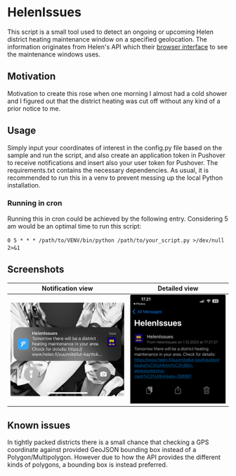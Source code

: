 # HelenIssues

This script is a small tool used to detect an ongoing or upcoming Helen district heating maintenance window on a specified geolocation. The information originates from Helen's API which their [browser interface](https://www.helen.fi/ajankohtaista/jakelukeskeytykset) to see the maintenance windows uses.

## Motivation

Motivation to create this rose when one morning I almost had a cold shower and I figured out that the district heating was cut off without any kind of a prior notice to me.

## Usage

Simply input your coordinates of interest in the config.py file based on the sample and run the script, and also create an application token in Pushover to receive notifications and insert also your user token for Pushover. The requirements.txt contains the necessary dependencies. As usual, it is recommended to run this in a venv to prevent messing up the local Python installation.

### Running in cron

Running this in cron could be achieved by the following entry. Considering 5 am would be an optimal time to run this script:

`0 5 * * * /path/to/VENV/bin/python /path/to/your_script.py >/dev/null 2>&1`

## Screenshots



Notification view        |  Detailed view
:-------------------------:|:-------------------------:
![](screenshots/lockscreen_helenissues.jpg)   |  ![](screenshots/detailed_helenissues.jpg)


## Known issues

In tightly packed districts there is a small chance that checking a GPS coordinate against provided GeoJSON bounding box instead of a Polygon/Multipolygon. However due to how the API provides the different kinds of polygons, a bounding box is instead preferred.